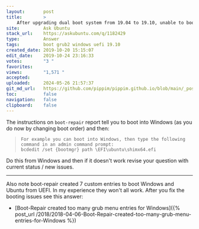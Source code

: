```yaml
---
layout:       post
title:        >
    After upgrading dual boot system from 19.04 to 19.10, unable to boot into Windows from grub menu
site:         Ask Ubuntu
stack_url:    https://askubuntu.com/q/1182429
type:         Answer
tags:         boot grub2 windows uefi 19.10
created_date: 2019-10-20 15:15:07
edit_date:    2019-10-24 23:16:33
votes:        "3 "
favorites:    
views:        "1,571 "
accepted:     
uploaded:     2024-05-26 21:57:37
git_md_url:   https://github.com/pippim/pippim.github.io/blob/main/_posts/2019/2019-10-20-After-upgrading-dual-boot-system-from-19.04-to-19.10_-unable-to-boot-into-Windows-from-grub-menu.md
toc:          false
navigation:   false
clipboard:    false
---
```


The instructions on `boot-repair` report tell you to boot into Windows (as you do now by changing boot order) and then:

>     For example you can boot into Windows, then type the following command in an admin command prompt:  
>     bcdedit /set {bootmgr} path \EFI\ubuntu\shimx64.efi  

Do this from Windows and then if it doesn't work revise your question with current status / new issues.


----------

Also note boot-repair created 7 custom entries to boot Windows and Ubuntu from UEFI. In my experience they won't all work. After you fix the booting issues see this answer:

- [Boot-Repair created too many grub menu entries for Windows]({% post_url /2018/2018-04-06-Boot-Repair-created-too-many-grub-menu-entries-for-Windows %})
